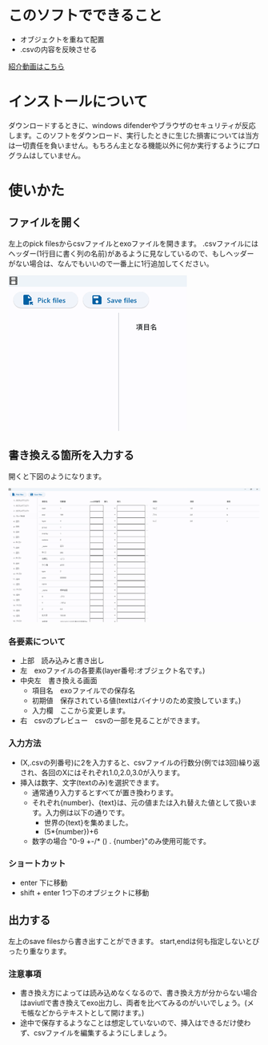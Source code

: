 ﻿# このソフトでできること
- オブジェクトを重ねて配置
- .csvの内容を反映させる

[紹介動画はこちら](https://youtu.be/TX44BRiEc9s?si=CB8sjIkAvQBBexry)

# インストールについて

ダウンロードするときに、windows difenderやブラウザのセキュリティが反応します。このソフトをダウンロード、実行したときに生じた損害については当方は一切責任を負いません。もちろん主となる機能以外に何か実行するようにプログラムはしていません。

# 使いかた
## ファイルを開く
左上のpick filesからcsvファイルとexoファイルを開きます。
.csvファイルにはヘッダー(1行目に書く列の名前)があるように見なしているので、もしヘッダーがない場合は、なんでもいいので一番上に1行追加してください。

![Alt text](image.png)

## 書き換える箇所を入力する
開くと下図のようになります。

![Alt text](image-1.png)
### 各要素について
- 上部　読み込みと書き出し
- 左　exoファイルの各要素(layer番号:オブジェクト名です。)
- 中央左　書き換える画面
  - 項目名　exoファイルでの保存名
  - 初期値　保存されている値(textはバイナリのため変換しています。)
  - 入力欄　ここから変更します。
- 右　csvのプレビュー　csvの一部を見ることができます。

### 入力方法

- (X,.csvの列番号)に2を入力すると、csvファイルの行数分(例では3回)繰り返され、各回のXにはそれぞれ1.0,2.0,3.0が入ります。
- 挿入は数字、文字(textのみ)を選択できます。
  - 通常通り入力するとすべてが置き換わります。
  - それぞれ{number}、{text}は、元の値または入れ替えた値として扱います。入力例は以下の通りです。
    - 世界の{text}を集めました。
    - (5*{number})+6
  - 数字の場合 "0-9 +-/* () . {number}"のみ使用可能です。

### ショートカット

- enter 下に移動
- shift + enter 1つ下のオブジェクトに移動

## 出力する

左上のsave filesから書き出すことができます。
start,endは何も指定しないとぴったり重なります。

### 注意事項
- 書き換え方によっては読み込めなくなるので、書き換え方が分からない場合はaviutlで書き換えてexo出力し、両者を比べてみるのがいいでしょう。(メモ帳などからテキストとして開けます。)
- 途中で保存するようなことは想定していないので、挿入はできるだけ使わず、csvファイルを編集するようにしましょう。

